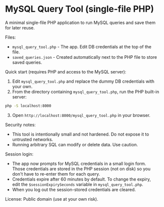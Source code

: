 # MySQL Query Tool (single-file PHP)

A minimal single-file PHP application to run MySQL queries and save them for later reuse.

Files:
- `mysql_query_tool.php` - The app. Edit DB credentials at the top of the file.
- `saved_queries.json` - Created automatically next to the PHP file to store saved queries.

Quick start (requires PHP and access to the MySQL server):

1. Edit `mysql_query_tool.php` and replace the dummy DB credentials with your own.
2. From the directory containing `mysql_query_tool.php`, run the PHP built-in server:

```bash
php -S localhost:8000
```

3. Open `http://localhost:8000/mysql_query_tool.php` in your browser.

Security notes:
- This tool is intentionally small and not hardened. Do not expose it to untrusted networks.
- Running arbitrary SQL can modify or delete data. Use caution.

Session login:
- The app now prompts for MySQL credentials in a small login form. Those credentials are stored in the PHP session (not on disk) so you don't have to re-enter them for each query.
- Credentials expire after 60 minutes by default. To change the expiry, edit the `$sessionExpirySeconds` variable in `mysql_query_tool.php`.
- When you log out the session-stored credentials are cleared.

License: Public domain (use at your own risk).